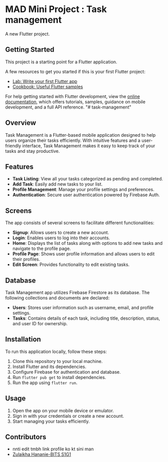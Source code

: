 # MAD Mini Project : Task management

A new Flutter project.

## Getting Started

This project is a starting point for a Flutter application.

A few resources to get you started if this is your first Flutter project:

- [Lab: Write your first Flutter app](https://docs.flutter.dev/get-started/codelab)
- [Cookbook: Useful Flutter samples](https://docs.flutter.dev/cookbook)

For help getting started with Flutter development, view the
[online documentation](https://docs.flutter.dev/), which offers tutorials,
samples, guidance on mobile development, and a full API reference.
"# task-management" 


## Overview
Task Management is a Flutter-based mobile application designed to help users organize their tasks efficiently. With intuitive features and a user-friendly interface, Task Management makes it easy to keep track of your tasks and stay productive.

## Features
- **Task Listing**: View all your tasks categorized as pending and completed.
- **Add Task**: Easily add new tasks to your list.
- **Profile Management**: Manage your profile settings and preferences.
- **Authentication**: Secure user authentication powered by Firebase Auth.

## Screens
The app consists of several screens to facilitate different functionalities:
- **Signup**: Allows users to create a new account.
- **Login**: Enables users to log into their accounts.
- **Home**: Displays the list of tasks along with options to add new tasks and navigate to the profile page.
- **Profile Page**: Shows user profile information and allows users to edit their profiles.
- **Edit Screen**: Provides functionality to edit existing tasks.

## Database
Task Management app utilizes Firebase Firestore as its database. The following collections and documents are declared:

- **Users**: Stores user information such as username, email, and profile settings.
- **Tasks**: Contains details of each task, including title, description, status, and user ID for ownership.

## Installation
To run this application locally, follow these steps:
1. Clone this repository to your local machine.
2. Install Flutter and its dependencies.
3. Configure Firebase for authentication and database.
4. Run `flutter pub get` to install dependencies.
5. Run the app using `flutter run`.

## Usage
1. Open the app on your mobile device or emulator.
2. Sign in with your credentials or create a new account.
3. Start managing your tasks efficiently.

## Contributors
- nnti edit tmbh link profile ko kt sini man
- [Zulaikha Hananie-BITS S1G1](https://github.com/zulaikhananie)
  

